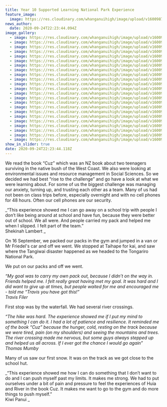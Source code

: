 ```yaml
---
title: Year 10 Supported Learning National Park Experience
feature_image:
  image: https://res.cloudinary.com/whanganuihigh/image/upload/v1600987232/News/National%20Park%20Experience%2C%20Y10%20Supported%20Learning/IMG_20200916_152421.jpg
news_author:
  date: 2020-09-24T22:23:44.094Z
image_gallery:
  - image: https://res.cloudinary.com/whanganuihigh/image/upload/v1600987278/News/National%20Park%20Experience%2C%20Y10%20Supported%20Learning/IMG_20200917_092515.jpg
  - image: https://res.cloudinary.com/whanganuihigh/image/upload/v1600987263/News/National%20Park%20Experience%2C%20Y10%20Supported%20Learning/IMG_20200917_084108.jpg
  - image: https://res.cloudinary.com/whanganuihigh/image/upload/v1600987257/News/National%20Park%20Experience%2C%20Y10%20Supported%20Learning/IMG_20200916_155918.jpg
  - image: https://res.cloudinary.com/whanganuihigh/image/upload/v1600987256/News/National%20Park%20Experience%2C%20Y10%20Supported%20Learning/IMG_20200917_084052.jpg
  - image: https://res.cloudinary.com/whanganuihigh/image/upload/v1600987255/News/National%20Park%20Experience%2C%20Y10%20Supported%20Learning/IMG_20200916_153519.jpg
  - image: https://res.cloudinary.com/whanganuihigh/image/upload/v1600987254/News/National%20Park%20Experience%2C%20Y10%20Supported%20Learning/IMG_20200916_155906.jpg
  - image: https://res.cloudinary.com/whanganuihigh/image/upload/v1600987251/News/National%20Park%20Experience%2C%20Y10%20Supported%20Learning/IMG_20200916_153604.jpg
  - image: https://res.cloudinary.com/whanganuihigh/image/upload/v1600987249/News/National%20Park%20Experience%2C%20Y10%20Supported%20Learning/IMG_20200916_155747.jpg
  - image: https://res.cloudinary.com/whanganuihigh/image/upload/v1600987244/News/National%20Park%20Experience%2C%20Y10%20Supported%20Learning/IMG_20200916_153254.jpg
  - image: https://res.cloudinary.com/whanganuihigh/image/upload/v1600987242/News/National%20Park%20Experience%2C%20Y10%20Supported%20Learning/IMG_20200916_153243.jpg
  - image: https://res.cloudinary.com/whanganuihigh/image/upload/v1600987238/News/National%20Park%20Experience%2C%20Y10%20Supported%20Learning/IMG_20200916_153142.jpg
  - image: https://res.cloudinary.com/whanganuihigh/image/upload/v1600987236/News/National%20Park%20Experience%2C%20Y10%20Supported%20Learning/IMG_20200916_152938.jpg
  - image: https://res.cloudinary.com/whanganuihigh/image/upload/v1600987233/News/National%20Park%20Experience%2C%20Y10%20Supported%20Learning/IMG_20200916_151652.jpg
  - image: https://res.cloudinary.com/whanganuihigh/image/upload/v1600987233/News/National%20Park%20Experience%2C%20Y10%20Supported%20Learning/IMG_20200916_151659.jpg
  - image: https://res.cloudinary.com/whanganuihigh/image/upload/v1600987232/News/National%20Park%20Experience%2C%20Y10%20Supported%20Learning/IMG_20200916_152421.jpg
  - image: https://res.cloudinary.com/whanganuihigh/image/upload/v1600987230/News/National%20Park%20Experience%2C%20Y10%20Supported%20Learning/IMG_20200916_153029.jpg
  - image: https://res.cloudinary.com/whanganuihigh/image/upload/v1600987228/News/National%20Park%20Experience%2C%20Y10%20Supported%20Learning/IMG_20200916_152334.jpg
  - image: https://res.cloudinary.com/whanganuihigh/image/upload/v1600987218/News/National%20Park%20Experience%2C%20Y10%20Supported%20Learning/IMG_20200916_142713.jpg
  - image: https://res.cloudinary.com/whanganuihigh/image/upload/v1600987215/News/National%20Park%20Experience%2C%20Y10%20Supported%20Learning/IMG_20200916_142658.jpg
  - image: https://res.cloudinary.com/whanganuihigh/image/upload/v1600987215/News/National%20Park%20Experience%2C%20Y10%20Supported%20Learning/IMG_20200916_142803.jpg
  - image: https://res.cloudinary.com/whanganuihigh/image/upload/v1600987214/News/National%20Park%20Experience%2C%20Y10%20Supported%20Learning/IMG_20200916_142729.jpg
  - image: https://res.cloudinary.com/whanganuihigh/image/upload/v1600987211/News/National%20Park%20Experience%2C%20Y10%20Supported%20Learning/IMG_20200916_142610.jpg
  - image: https://res.cloudinary.com/whanganuihigh/image/upload/v1600987210/News/National%20Park%20Experience%2C%20Y10%20Supported%20Learning/IMG_20200916_142645.jpg
show_in_slider: true
date: 2020-09-24T22:23:44.118Z
---
```

We read the book “Cuz” which was an NZ book about two teenagers surviving in the native bush of the West Coast. We also were looking at environmental issues and resource management in Social Sciences. So we decided we had best “rise to the challenge” and go have a look at what we were learning about. For some of us the biggest challenge was managing our anxiety, turning up, and trusting each other as a team.
 Many of us had not been on class trips before, especially overnight and with no cell phones for 48 hours. Often our cell phones are our security.

_“This experience showed me I can go away on a school trip with people I don’t like being around at school and have fun, because they were better out of school. We all were. And people carried my pack and helped me when I slipped. I felt part of the team.”  
Shekinah Lambert_

On 16 September, we packed our packs in the gym and jumped in a van or Mr Friedel's car and off we went. We stopped at Taihape for kai, and saw where the Tangiwai disaster happened as we headed to the Tongariro National Park. 

We put on our packs and off we went.

_“My goal was to carry my own pack out, because I didn’t on the way in. Friends helped me. I felt really great having met my goal. It was hard and I did want to give up at times, but people waited for me and encouraged me - told me “Travis you have got this!”  
Travis Filer_

First stop was by the waterfall. We had several river crossings. 

_“The hike was hard. The experience showed me if I put my mind to something I can do it. I had a lot of patience and resilience. It reminded me of the book “Cuz” because the hunger, cold, resting on the track because we were tired, pain (on my shoulders) and seeing the mountains and trees. The river crossing made me nervous, but some guys always stepped up and helped us all across. If I ever got the chance I would go again”  
Thomas Mumby_

Many of us saw our first snow. It was on the track as we got close to the school hut.

_“This experience showed me how I can do something that I don’t want to do and I can push myself past my limits. It makes me strong. We had to put ourselves under a bit of pain and pressure to feel the experiences of Huia and River in the book Cuz. It makes me want to go to the gym and do more things to push myself.”  
Kiwi  Panui_



